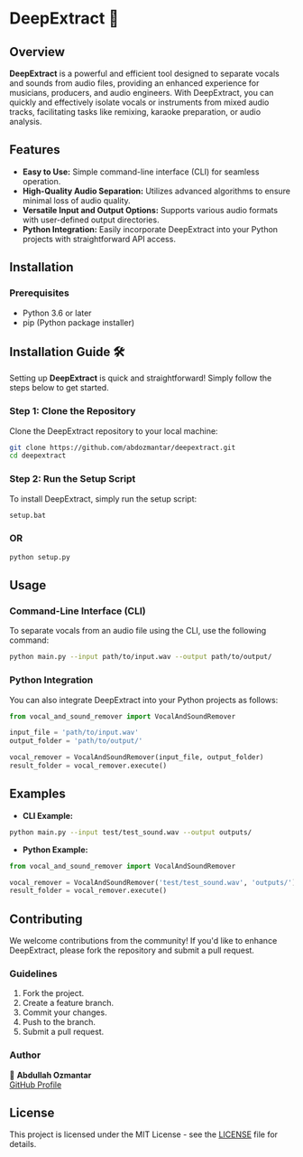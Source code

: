 # DeepExtract 🎤

## Overview

**DeepExtract** is a powerful and efficient tool designed to separate vocals and sounds from audio files, providing an enhanced experience for musicians, producers, and audio engineers. With DeepExtract, you can quickly and effectively isolate vocals or instruments from mixed audio tracks, facilitating tasks like remixing, karaoke preparation, or audio analysis.

## Features

- **Easy to Use:** Simple command-line interface (CLI) for seamless operation.
- **High-Quality Audio Separation:** Utilizes advanced algorithms to ensure minimal loss of audio quality.
- **Versatile Input and Output Options:** Supports various audio formats with user-defined output directories.
- **Python Integration:** Easily incorporate DeepExtract into your Python projects with straightforward API access.

## Installation

### Prerequisites

- Python 3.6 or later
- pip (Python package installer)

## Installation Guide 🛠️

Setting up **DeepExtract** is quick and straightforward! Simply follow the steps below to get started.

### Step 1: Clone the Repository

Clone the DeepExtract repository to your local machine:

```bash
git clone https://github.com/abdozmantar/deepextract.git
cd deepextract
```

### Step 2: Run the Setup Script

To install DeepExtract, simply run the setup script:

```bash
setup.bat
```

### OR

```bash
python setup.py
```

## Usage

### Command-Line Interface (CLI)

To separate vocals from an audio file using the CLI, use the following command:

```bash
python main.py --input path/to/input.wav --output path/to/output/
```

### Python Integration

You can also integrate DeepExtract into your Python projects as follows:

```python
from vocal_and_sound_remover import VocalAndSoundRemover

input_file = 'path/to/input.wav'
output_folder = 'path/to/output/'

vocal_remover = VocalAndSoundRemover(input_file, output_folder)
result_folder = vocal_remover.execute()
```

## Examples

- **CLI Example:**

```bash
python main.py --input test/test_sound.wav --output outputs/
```

- **Python Example:**

```python
from vocal_and_sound_remover import VocalAndSoundRemover

vocal_remover = VocalAndSoundRemover('test/test_sound.wav', 'outputs/')
result_folder = vocal_remover.execute()
```

## Contributing

We welcome contributions from the community! If you'd like to enhance DeepExtract, please fork the repository and submit a pull request.

### Guidelines

1. Fork the project.
2. Create a feature branch.
3. Commit your changes.
4. Push to the branch.
5. Submit a pull request.

### Author

👤 **Abdullah Ozmantar**  
[GitHub Profile](https://github.com/abdozmantar)

## License

This project is licensed under the MIT License - see the [LICENSE](https://github.com/abdozmantar/deepextract/blob/main/LICENSE) file for details.
